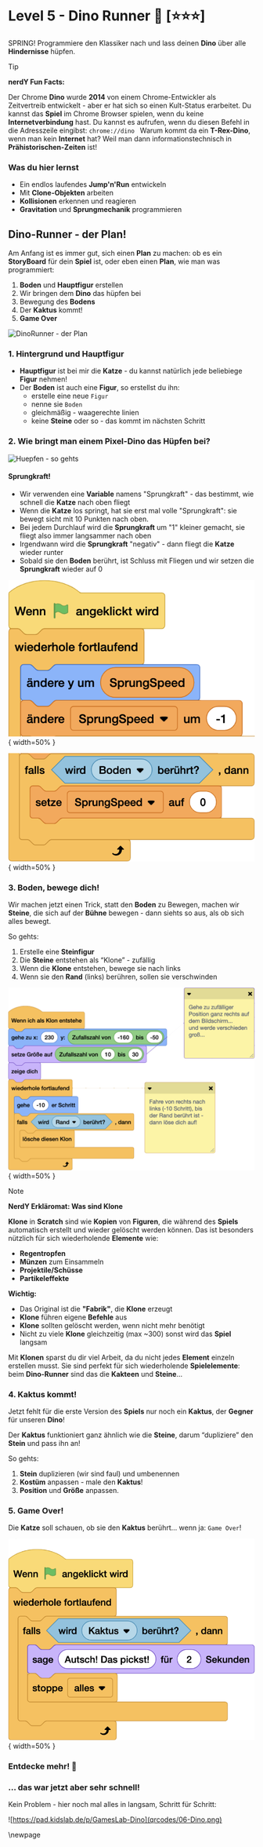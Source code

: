 # Level 5 - Dino Runner 🦖 [⭐⭐⭐]
SPRING! Programmiere den Klassiker nach und lass deinen **Dino** über alle **Hindernisse** hüpfen.

> [!TIP]
>
> **nerdY Fun Facts:**
>
> Der Chrome **Dino** wurde **2014** von einem Chrome-Entwickler als Zeitvertreib entwickelt - aber er hat sich so einen Kult-Status erarbeitet. Du kannst das **Spiel** im Chrome Browser spielen, wenn du keine **Internetverbindung** hast. Du kannst es aufrufen, wenn du diesen Befehl in die Adresszeile eingibst: `chrome://dino `
> Warum kommt da ein **T-Rex-Dino**, wenn man kein **Internet** hat? Weil man dann informationstechnisch in **Prähistorischen-Zeiten** ist!

### Was du hier lernst 

- Ein endlos laufendes **Jump'n'Run** entwickeln
- Mit **Clone-Objekten** arbeiten
- **Kollisionen** erkennen und reagieren
- **Gravitation** und **Sprungmechanik** programmieren

## Dino-Runner - der Plan!

Am Anfang ist es immer gut, sich einen **Plan** zu machen: ob es ein **StoryBoard** für dein **Spiel** ist, oder eben einen **Plan**, wie man was programmiert:

1. **Boden** und **Hauptfigur** erstellen
2. Wir bringen dem **Dino** das hüpfen bei
3. Bewegung des **Bodens**
4. Der **Kaktus** kommt!
5. **Game Over**

![DinoRunner - der Plan](/Users/kingbbq/src/GamesLab-Handbuch/screenshots/Dino/DinoRunner-start-plan.png)

### 1. Hintergrund und Hauptfigur

- **Hauptfigur** ist bei mir die **Katze** - du kannst natürlich jede beliebiege **Figur** nehmen!
- Der **Boden** ist auch eine **Figur**, so erstellst du ihn:
  - erstelle eine neue `Figur`
  - nenne sie `Boden`
  - gleichmäßig - waagerechte linien
  - keine **Steine** oder so - das kommt im nächsten Schritt

### 2. Wie bringt man einem Pixel-Dino das Hüpfen bei?

![Huepfen - so gehts](/Users/kingbbq/src/GamesLab-Handbuch/screenshots/Dino/Huepfen-beschriftet.png)

#### Sprungkraft!

- Wir verwenden eine **Variable** namens "Sprungkraft" - das bestimmt, wie schnell die **Katze** nach oben fliegt
- Wenn die **Katze** los springt, hat sie erst mal volle "Sprungkraft": sie bewegt sicht mit 10 Punkten nach oben.
- Bei jedem Durchlauf wird die **Sprungkraft** um "1" kleiner gemacht, sie fliegt also immer langsammer nach oben
- Irgendwann wird die **Sprungkraft** "negativ" - dann fliegt die **Katze** wieder runter
- Sobald sie den **Boden** berührt, ist Schluss mit Fliegen und wir setzen die **Sprungkraft** wieder auf 0

![](screenshots/Dino/02-03-bewegung.png){ width=50% }

![](screenshots/Dino/02-05-bodenstop.png){ width=50% }

### 3. Boden, bewege dich!

Wir machen jetzt einen Trick, statt den **Boden** zu Bewegen, machen wir **Steine**, die sich  auf der **Bühne** bewegen - dann siehts so aus, als ob sich alles bewegt.

So gehts:

1. Erstelle eine **Steinfigur**
2. Die **Steine** entstehen als “Klone” - zufällig
3. Wenn die **Klone** entstehen, bewege sie nach links
4. Wenn sie den **Rand** (links) berühren, sollen sie verschwinden

![](screenshots/Dino/03-03-steine-bewegung.png){ width=50% }

> [!NOTE]
>
> **NerdY Erkläromat: Was sind Klone** 
>
> **Klone** in **Scratch** sind wie **Kopien** von **Figuren**, die während des **Spiels** automatisch erstellt und wieder gelöscht werden können. Das ist besonders nützlich für sich wiederholende **Elemente** wie:
>
> - **Regentropfen**
> - **Münzen** zum Einsammeln
> - **Projektile/Schüsse**
> - **Partikeleffekte**
>
> **Wichtig:**
>
> - Das Original ist die **"Fabrik"**, die **Klone** erzeugt
> - **Klone** führen eigene **Befehle** aus
> - **Klone** sollten gelöscht werden, wenn nicht mehr benötigt
> - Nicht zu viele **Klone** gleichzeitig (max ~300) sonst wird das **Spiel** langsam
>
> Mit **Klonen** sparst du dir viel Arbeit, da du nicht jedes **Element** einzeln erstellen musst. Sie sind perfekt für sich wiederholende **Spielelemente**: beim **Dino-Runner** sind das die **Kakteen** und **Steine**...

### 4. Kaktus kommt!

Jetzt fehlt für die erste Version des **Spiels** nur noch ein **Kaktus**, der **Gegner** für unseren **Dino**!

Der **Kaktus** funktioniert ganz ähnlich wie die **Steine**, darum “dupliziere” den **Stein** und pass ihn an!

So gehts:

1. **Stein** duplizieren (wir sind faul) und umbenennen
2. **Kostüm** anpassen - male den **Kaktus**!
3. **Position** und **Größe** anpassen. 

### 5. Game Over!

Die **Katze** soll schauen, ob sie den **Kaktus** berührt… wenn ja: `Game Over`!

![](screenshots/Dino/05-01-kollision.png){ width=50% }

### Entdecke mehr! 📱

### ... das war jetzt aber sehr schnell!

Kein Problem - hier noch mal alles in langsam, Schritt für Schritt:

![https://pad.kidslab.de/p/GamesLab-Dino](qrcodes/06-Dino.png)



\newpage



